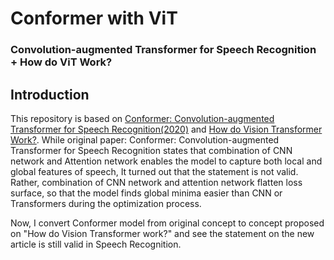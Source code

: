# Conformer with ViT
### Convolution-augmented Transformer for Speech Recognition + How do ViT Work?
## Introduction

This repository is based on [Conformer: Convolution-augmented Transformer for Speech Recognition(2020)](https://arxiv.org/abs/2005.08100) and
[How do Vision Transformer Work?](https://arxiv.org/abs/2202.06709). While original paper: Conformer: Convolution-augmented
Transformer for Speech Recognition states that combination of CNN network and Attention network enables the model to capture
both local and global features of speech, It turned out that the statement is not valid. Rather, combination of CNN network
and attention network flatten loss surface, so that the model finds global minima easier than CNN or Transformers during
the optimization process.

Now, I convert Conformer model from original concept to concept proposed on "How do Vision Transformer
work?" and see the statement on the new article is still valid in Speech Recognition.
